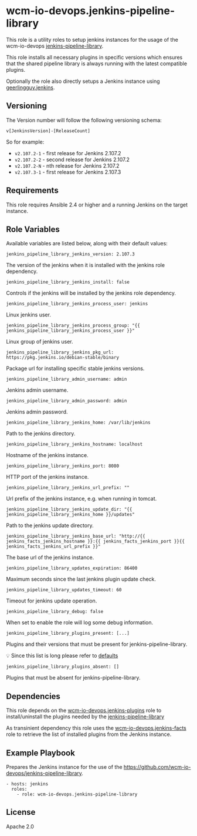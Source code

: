 # wcm-io-devops.jenkins-pipeline-library

This role is a utility roles to setup jenkins instances for the usage of
the wcm-io-devops
[jenkins-pipeline-library](https://github.com/wcm-io-devops/jenkins-pipeline-library).

This role installs all necessary plugins in specific versions which
ensures that the shared pipeline library is always running with the
latest compatible plugins.

Optionally the role also directly setups a Jenkins instance using [geerlingguy.jenkins](https://github.com/geerlingguy/ansible-role-jenkins).

## Versioning

The Version number will follow the following versioning schema:

`v[JenkinsVersion]-[ReleaseCount]`

So for example:
* `v2.107.2-1` - first release for Jenkins 2.107.2
* `v2.107.2-2` - second release for Jenkins 2.107.2
* `v2.107.2-N` - nth release for Jenkins 2.107.2
* `v2.107.3-1` - first release for Jenkins 2.107.3

## Requirements

This role requires Ansible 2.4 or higher and a running Jenkins on the
target instance.

## Role Variables

Available variables are listed below, along with their default values:

    jenkins_pipeline_library_jenkins_version: 2.107.3

The version of the jenkins when it is installed with the jenkins role dependency.

    jenkins_pipeline_library_jenkins_install: false

Controls if the jenkins will be installed by the jenkins role dependency.

    jenkins_pipeline_library_jenkins_process_user: jenkins

Linux jenkins user.

    jenkins_pipeline_library_jenkins_process_group: "{{ jenkins_pipeline_library_jenkins_process_user }}"

Linux group of jenkins user.

    jenkins_pipeline_library_jenkins_pkg_url: https://pkg.jenkins.io/debian-stable/binary

Package url for installing specific stable jenkins versions.

    jenkins_pipeline_library_admin_username: admin

Jenkins admin username.

    jenkins_pipeline_library_admin_password: admin

Jenkins admin password.

    jenkins_pipeline_library_jenkins_home: /var/lib/jenkins

Path to the jenkins directory.

    jenkins_pipeline_library_jenkins_hostname: localhost

Hostname of the jenkins instance.

    jenkins_pipeline_library_jenkins_port: 8080

HTTP port of the jenkins instance.

    jenkins_pipeline_library_jenkins_url_prefix: ""

Url prefix of the jenkins instance, e.g. when running in tomcat.

    jenkins_pipeline_library_jenkins_update_dir: "{{ jenkins_pipeline_library_jenkins_home }}/updates"

Path to the jenkins update directory.

    jenkins_pipeline_library_jenkins_base_url: "http://{{ jenkins_facts_jenkins_hostname }}:{{ jenkins_facts_jenkins_port }}{{ jenkins_facts_jenkins_url_prefix }}"

The base url of the jenkins instance.

    jenkins_pipeline_library_updates_expiration: 86400

Maximum seconds since the last jenkins plugin update check.

    jenkins_pipeline_library_updates_timeout: 60

Timeout for jenkins update operation.

    jenkins_pipeline_library_debug: false

When set to enable the role will log some debug information.

    jenkins_pipeline_library_plugins_present: [...]

Plugins and their versions that must be present for
jenkins-pipeline-library.

:bulb: Since this list is long please refer to
[defaults](defaults/main.yaml)

    jenkins_pipeline_library_plugins_absent: []

Plugins that must be absent for jenkins-pipeline-library.

## Dependencies

This role depends on the
[wcm-io-devops.jenkins-plugins](https://github.com/wcm-io-devops/ansible-jenkins-plugins)
role to install/uninstall the plugins needed by the
[jenkins-pipeline-library](https://github.com/wcm-io-devops/jenkins-pipeline-library)

As transinient dependency this role uses the
[wcm-io-devops.jenkins-facts](https://github.com/wcm-io-devops/ansible-jenkins-facts)
role to retrieve the list of installed plugins from the Jenkins
instance.

## Example Playbook

Prepares the Jenkins instance for the use of the
https://github.com/wcm-io-devops/jenkins-pipeline-library.

	- hosts: jenkins
	  roles:
	    - role: wcm-io-devops.jenkins-pipeline-library

## License

Apache 2.0
